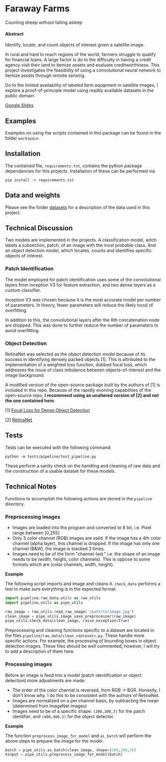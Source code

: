 # Faraway Farms

Counting sheep without falling asleep


#### Abstract 

Identify, locate, and count objects of interest given a satellite image.  

In rural and hard to reach regions of the world, farmers struggle to qualify for financial loans. A large factor is do to the difficulty in having a credit agency visit their land to itemize assets and evaluate creditworthiness. This project investigates the feasibility of using a convolutional neural network to itemize assets through remote sensing.

Do to the limited availability of labeled farm equipment in satellite images, I explore a proof-of-principle model using readily available datasets in the public domain. 

[Google Slides](http://bit.ly/faraway-farms)

## Examples

Examples on using the scripts contained in this package can be found in the folder `workspace`.

## Installation

The contained file, `requirements.txt`, contains the python package dependancies for this projects. Installation of these can be performed via 

~~~
pip install -r requirements.txt
~~~ 

## Data and weights

Please see the folder [datasets](./datasets) for a description of the data used in this project.


## Technical Discussion

Two models are implemented in the projects. A classification model, witch labels a subsection, patch, of an image with the most probable class. And an object detection model, which locates, counts and identifies specific objects of interest.

### Patch Identification

The model employed for patch identification uses some of the convolutional layers from Inception V3 for feature extraction, and two dense layers as a custom classifier. 

Inception V3 was chosen because it is the most accurate model per number of parameters. In theory, fewer parameters will reduce the likely hood of overfitting. 

In addition to this, the convolutional layers after the 6th concatenation node are dropped. This was done to further reduce the number of parameters to avoid overfitting.

### Object Detection 

RetinaNet was selected as the object detection model because of its success in identifying densely packed objects [1]. This is attributed to the implementation of a weighted loss function, dubbed focal loss, which addresses the issue of class imbalance between objects-of-interest and the image background.

A modified version of the open-source package built by the authors of [1] is included in this repo. Because of the rapidly evolving capabilities of the open-source repo, **I recommend using an unaltered version of [2] and not the one contained here.**

[1] [Focal Loss for Dense Object Detection](https://arxiv.org/abs/1708.02002)

[2] [RetinaNet](https://github.com/fizyr/keras-retinanet)

## Tests

Tests can be executed with the following command:

~~~
python -m tests/pipeline/test_pipeline.py
~~~

These perform a sanity check on the handling and cleaning of raw data and the construction of a usable dataset for these models.


## Technical Notes

Functions to accomplish the following actions are stored in the `pipeline` directory. 

### Preprocessing images

 - Images are loaded into the program and converted to 8 bit, i.e. Pixel range between [0,255]
 - Only 3 color channel (RGB) images are valid. If the image has a 4th color channel (alpha layer), this channel is dropped. If the image has only one channel (B&W), the image is stacked 3 times.
 - Images need to be of the form "channel-last." i.e. the shape of an image needs to be (width, height, color channels). This is oppose to some formats which are (color channels, width, height).

**Example**

The following script imports and image and cleans it. `check_data` performs a test to make sure everything is in the expected format. 

```python
import pipeline.raw_data.utils as raw_utils
import pipeline.utils as pipe_utils

raw_image = raw_utils.read_raw_image('/path/to/image.jpg')
clean_image = pipe_utils.image_save_preprocessor(raw_image)
pipe_utils.check_data(clean_image, raise_exception=True)
```

Preprocessing and cleaning functions specific to a dataset are located in the files `pipeline/raw_data/clean_<dataset>.py`. These handle more specific actions. For example, the processing of bounding boxes in object detection images. These files should be well commented; however, I will try to add a description of them here.


### Processing images

Before an image is feed into a model (patch identification or object detection) more adjustments are made:

 - The order of the color channel is reversed, from RGB -> BGR. Honestly, I don't know why. I do this to be consistent with the authors of RetinaNet.
 - Images are normalized on a per channel basis, by subtracting the mean (determined from ImageNet images)
 - Images need to be of a specific shape: `(200,200,3)` for the patch identifier, and `(400,400,3)` for the object detector.


**Example**

The function `preprocess_image_for_model` and `as_batch` will perform the above steps to prepare the image for the model.

```python
batch = pipe_utils.as_batch(clean_image, shape=(200,200,3))
Xinput = pipe_utils.preprocess_image_for_model(batch)
```